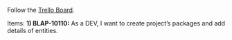 Follow the [Trello Board](https://trello.com/b/iAlaRmK6/blog-application).

Items: 
**1) BLAP-10110:** As a DEV, I want to create project’s packages and add details of entities.

